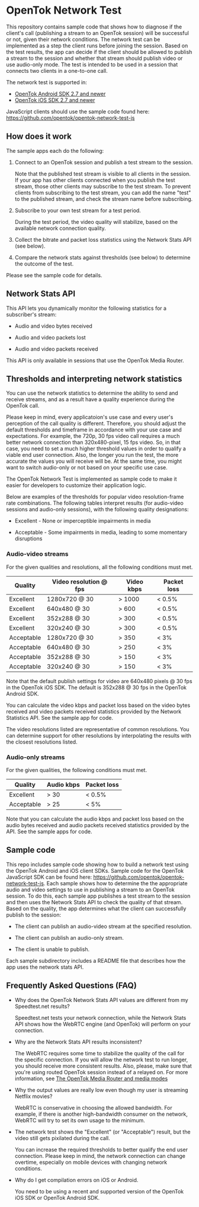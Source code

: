 OpenTok Network Test
====================

This repository contains sample code that shows how to diagnose if the client's call (publishing
a stream to an OpenTok session) will be successful or not, given their network conditions. The
network test can be implemented as a step the client runs before joining the session. Based on the
test results, the app can decide if the client should be allowed to publish a stream to the session
and whether that stream should publish video or use audio-only mode. The test is intended to be used in a
session that connects two clients in a one-to-one call.

The network test is supported in:

*  [OpenTok Android SDK 2.7 and newer](https://tokbox.com/developer/sdks/android/)
*  [OpenTok iOS SDK 2.7 and newer](https://tokbox.com/developer/sdks/ios/)

JavaScript clients should use the sample code found here: https://github.com/opentok/opentok-network-test-js

## How does it work

The sample apps each do the following:

1. Connect to an OpenTok session and publish a test stream to the session.

   Note that the published test stream is visible to all clients in the session. If your
   app has other clients connected when you publish the test stream, those other clients may
   subscribe to the test stream. To prevent clients from subscribing to the test stream, 
   you can add the name "test" to the published stream, and check the stream name before subscribing.

2. Subscribe to your own test stream for a test period.

   During the test period, the video quality will stabilize, based on the available network
   connection quality.

3. Collect the bitrate and packet loss statistics using the Network Stats API (see below).

4. Compare the network stats against thresholds (see below) to determine the outcome of the test.

Please see the sample code for details.

## Network Stats API

This API lets you dynamically monitor the following statistics for a subscriber's stream:

* Audio and video bytes received 

* Audio and video packets lost

* Audio and video packets received

This API is only available in sessions that use the OpenTok Media Router.

## Thresholds and interpreting network statistics

You can use the network statistics to determine the ability to send and receive streams,
and as a result have a quality experience during the OpenTok call.

Please keep in mind, every applicatoion's use case and every user's perception of the call 
quality is different. Therefore, you should adjust the default thresholds and timeframe in 
accordance with your use case and expectations. For example, the 720p, 30 fps video call 
requires a much better network connection than 320x480-pixel, 15 fps video. So, in that case,
you need to set a much higher threshold values in order to qualify a viable end user connection.
Also, the longer you run the test, the more accurate the values you will receive will be. 
At the same time, you might want to switch audio-only or not based on your specific use case. 

The OpenTok Network Test is implemented as sample code to make it easier
for developers to customize their application logic.

Below are examples of the thresholds for popular video resolution-frame rate combinations.
The following tables interpret results (for audio-video sessions and audio-only sessions),
with the following quality designations:

* Excellent - None or imperceptible impairments in media

* Acceptable - Some impairments in media, leading to some momentary disruptions

### Audio-video streams

For the given qualities and resolutions, all the following conditions must met.

| Quality    | Video resolution @ fps | Video kbps  | Packet loss |
| ---------- | ---------------------- | ----------- | ----------- |
| Excellent  | 1280x720 @ 30          | > 1000      | < 0.5%      |
| Excellent  | 640x480 @ 30           | > 600       | < 0.5%      |
| Excellent  | 352x288 @ 30           | > 300       | < 0.5%      |
| Excellent  | 320x240 @ 30           | > 300       | < 0.5%      |
| Acceptable | 1280x720 @ 30          | > 350       | < 3%        |
| Acceptable | 640x480 @ 30           | > 250       | < 3%        |
| Acceptable | 352x288 @ 30           | > 150       | < 3%        |
| Acceptable | 320x240 @ 30           | > 150       | < 3%        |

Note that the default publish settings for video are 640x480 pixels @ 30 fps in the
OpenTok iOS SDK. The default is 352x288 @ 30 fps in the OpenTok Android SDK.

You can calculate the video kbps and packet loss based on the video bytes received and
video packets received statistics provided by the Network Statistics API. See the sample app
for code.

The video resolutions listed are representative of common resolutions. You can determine support for
other resolutions by interpolating the results with the closest resolutions listed.

### Audio-only streams

For the given qualities, the following conditions must met.

| Quality    | Audio kbps | Packet loss |
| ---------- | ---------- | ----------- |
| Excellent  | > 30       | < 0.5%      |
| Acceptable | > 25       | < 5%        |

Note that you can calculate the audio kbps and packet loss based on the audio bytes received
and audio packets received statistics provided by the API. See the sample apps for code.

## Sample code

This repo includes sample code showing how to build a network test using the
OpenTok Android and iOS client SDKs. Sample code for the OpenTok JavaScript SDK
can be found here: https://github.com/opentok/opentok-network-test-js. Each 
sample shows how to determine the the appropriate audio and video settings to 
use in publishing a stream to an OpenTok session. To do this, each sample app 
publishes a test stream to the session and then uses the Network Stats API to
check the quality of that stream. Based on the quality, the app determines what 
the client can successfully publish to the session:

* The client can publish an audio-video stream at the specified resolution.

* The client can publish an audio-only stream.

* The client is unable to publish.

Each sample subdirectory includes a README file that describes how the app uses the network
stats API.

## Frequently Asked Questions (FAQ)

* Why does the OpenTok Network Stats API values are different from my Speedtest.net results?

  Speedtest.net tests your network connection, while the Network Stats API shows how
  the WebRTC engine (and OpenTok) will perform on your connection. 

* Why are the Network Stats API results inconsistent?

  The WebRTC requires some time to stabilize the quality of the call for the specific
  connection. If you will allow the network test to run longer, you should receive
  more consistent results. Also, please, make sure that you're using routed OpenTok session
  instead of a relayed on. For more information, see [The OpenTok Media Router and media
  modes](https://tokbox.com/developer/guides/create-session/#media-mode)

* Why the output values are really low even though my user is streaming Netflix movies?

  WebRTC is conservative in choosing the allowed bandwidth. For example, 
  if there is another high-bandwidth consumer on the network, WebRTC will 
  try to set its own usage to the minimum.

* The network test shows the "Excellent" (or "Acceptable") result, but the video still gets
  pixilated during the call.

  You can increase the required thresholds to better qualify the end user connection.
  Please keep in mind, the network connection can change overtime, especially on mobile devices
  with changing network conditions.

* Why do I get compilation errors on iOS or Android.

  You need to be using a recent and supported version of the OpenTok iOS SDK or OpenTok Android SDK.
